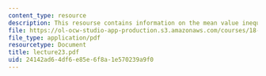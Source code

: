 ```yaml
---
content_type: resource
description: This resourse contains information on the mean value inequality.
file: https://ol-ocw-studio-app-production.s3.amazonaws.com/courses/18-152-introduction-to-partial-differential-equations-fall-2005/24142ad64df6e85e6f8a1e570239a9f0_lecture23.pdf
file_type: application/pdf
resourcetype: Document
title: lecture23.pdf
uid: 24142ad6-4df6-e85e-6f8a-1e570239a9f0
---
```

